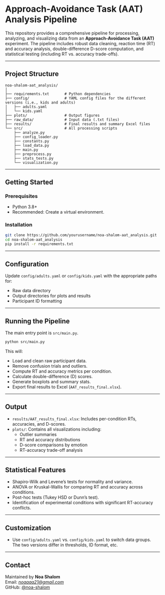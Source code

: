 # Approach-Avoidance Task (AAT) Analysis Pipeline

This repository provides a comprehensive pipeline for processing, analyzing, and visualizing data from an **Approach-Avoidance Task (AAT)** experiment. The pipeline includes robust data cleaning, reaction time (RT) and accuracy analysis, double-difference D-score computation, and statistical testing (including RT vs. accuracy trade-offs).

---

## Project Structure

```
noa-shalom-aat_analysis/
│
├── requirements.txt       # Python dependencies
├── config/                # YAML config files for the different versions (i.e., kids and adults)
│   ├── adults.yaml
│   └── kids.yaml
├── plots/                 # Output figures
├── raw_data/              # Input data (.txt files)
├── results/               # Final results and summary Excel files
└── src/                   # All processing scripts
    ├── analyze.py
    ├── config_loader.py
    ├── constants.py
    ├── load_data.py
    ├── main.py
    ├── preprocess.py
    ├── stats_tests.py
    └── visualization.py
```

---

## Getting Started

### Prerequisites

- Python 3.8+
- Recommended: Create a virtual environment.

### Installation

```bash
git clone https://github.com/yourusername/noa-shalom-aat_analysis.git
cd noa-shalom-aat_analysis
pip install -r requirements.txt
```

---

## Configuration

Update `config/adults.yaml` or `config/kids.yaml` with the appropriate paths for:

- Raw data directory
- Output directories for plots and results
- Participant ID formatting

---

## Running the Pipeline

The main entry point is `src/main.py`.

```bash
python src/main.py
```

This will:
- Load and clean raw participant data.
- Remove confusion trials and outliers.
- Compute RT and accuracy metrics per condition.
- Calculate double-difference (D) scores.
- Generate boxplots and summary stats.
- Export final results to Excel (`AAT_results_final.xlsx`).

---

## Output

- `results/AAT_results_final.xlsx`: Includes per-condition RTs, accuracies, and D-scores.
- `plots/`: Contains all visualizations including:
  - Outlier summaries
  - RT and accuracy distributions
  - D-score comparisons by emotion
  - RT-accuracy trade-off analysis

---

## Statistical Features

- Shapiro-Wilk and Levene’s tests for normality and variance.
- ANOVA or Kruskal-Wallis for comparing RT and accuracy across conditions.
- Post-hoc tests (Tukey HSD or Dunn’s test).
- Identification of experimental conditions with significant RT-accuracy conflicts.

---

## Customization

- Use `config/adults.yaml` vs. `config/kids.yaml` to switch data groups.
The two versions differ in thresholds, ID format, etc.
---

## Contact

Maintained by **Noa Shalom**  
Email: *noaaaa21@gmail.com*  
GitHub: [@noa-shalom](https://github.com/noa-shalom)
